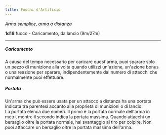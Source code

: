 ```yaml
---  
title: Fuochi d'Artificio
---  
```


_Arma semplice, arma a distanza_

**1d16** fuoco - Caricamento, da lancio (9m/27m)

---  

##### Caricamento

A causa del tempo necessario per caricare quest'arma, puoi sparare solo un pezzo di munizione alla volta quando utilizzi un'azione, un'azione bonus o una reazione per sparare, indipendentemente dal numero di attacchi che normalmente puoi effettuare.

##### Portata

Un'arma che può essere usata per un attacco a distanza ha una portata indicata tra parentesi accanto alla proprietà di munizioni o di lancio.  
La portata elenca due numeri. Il primo è la portata normale dell'arma in metri, mentre il secondo indica la portata massima. Quando attacchi un bersaglio oltre la portata normale, hai svantaggio al tiro per colpire. Non puoi attaccare un bersaglio oltre la portata massima dell'arma.  